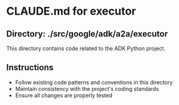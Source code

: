 # CLAUDE.md for executor

## Directory: ./src/google/adk/a2a/executor

This directory contains code related to the ADK Python project.

## Instructions
- Follow existing code patterns and conventions in this directory
- Maintain consistency with the project's coding standards
- Ensure all changes are properly tested
